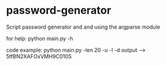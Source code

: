 # password-generator
Script password generator and and using the argparse module

for help:
python main.py -h


code example:
python main.py -len 20 -u -l -d
output --> 5tfBN2XAFOxVMH9C010S
